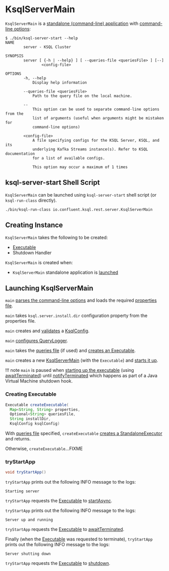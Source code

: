 # KsqlServerMain

`KsqlServerMain` is a [standalone (command-line) application](#main) with [command-line options](ServerOptions.md):

```text
$ ./bin/ksql-server-start --help
NAME
        server - KSQL Cluster

SYNOPSIS
        server [ {-h | --help} ] [ --queries-file <queriesFile> ] [--]
                <config-file>

OPTIONS
        -h, --help
            Display help information

        --queries-file <queriesFile>
            Path to the query file on the local machine.

        --
            This option can be used to separate command-line options from the
            list of arguments (useful when arguments might be mistaken for
            command-line options)

        <config-file>
            A file specifying configs for the KSQL Server, KSQL, and its
            underlying Kafka Streams instance(s). Refer to KSQL documentation
            for a list of available configs.

            This option may occur a maximum of 1 times
```

## <span id="ksql-server-start"> ksql-server-start Shell Script

`KsqlServerMain` can be launched using `ksql-server-start` shell script (or `ksql-run-class` directly).

```text
./bin/ksql-run-class io.confluent.ksql.rest.server.KsqlServerMain
```

## Creating Instance

`KsqlServerMain` takes the following to be created:

* <span id="executable"> [Executable](Executable.md)
* <span id="shutdownHandler"> Shutdown Handler

`KsqlServerMain` is created when:

* `KsqlServerMain` standalone application is [launched](#main)

## <span id="main"> Launching KsqlServerMain

`main` [parses the command-line options](ServerOptions.md#parse) and loads the required [properties file](ServerOptions.md#getPropertiesFile).

`main` takes `ksql.server.install.dir` configuration property from the properties file.

`main` creates and [validates](#validateConfig) a [KsqlConfig](../KsqlConfig.md).

`main` [configures QueryLogger](../QueryLogger.md#configure).

`main` takes the [queries file](ServerOptions.md#getQueriesFile) (if used) and [creates an Executable](#createExecutable).

`main` creates a new [KsqlServerMain](#creating-instance) (with the `Executable`) and [starts it up](#tryStartApp).

!!! note
    `main` is paused when [starting up the executable](#tryStartApp) (using [awaitTerminated](Executable.md#awaitTerminated)) until [notifyTerminated](Executable.md#notifyTerminated) which happens as part of a Java Virtual Machine shutdown hook.

### <span id="createExecutable"> Creating Executable

```java
Executable createExecutable(
  Map<String, String> properties,
  Optional<String> queriesFile,
  String installDir,
  KsqlConfig ksqlConfig)
```

With [queries file](ServerOptions.md#getQueriesFile) specified, `createExecutable` [creates a StandaloneExecutor](StandaloneExecutorFactory.md#create) and returns.

Otherwise, `createExecutable`...FIXME

### <span id="tryStartApp"> tryStartApp

```java
void tryStartApp()
```

`tryStartApp` prints out the following INFO message to the logs:

```text
Starting server
```

`tryStartApp` requests the [Executable](#executable) to [startAsync](Executable.md#startAsync).

`tryStartApp` prints out the following INFO message to the logs:

```text
Server up and running
```

`tryStartApp` requests the [Executable](#executable) to [awaitTerminated](Executable.md#awaitTerminated).

Finally (when the [Executable](#executable) was requested to terminate), `tryStartApp` prints out the following INFO message to the logs:

```text
Server shutting down
```

`tryStartApp` requests the [Executable](#executable) to [shutdown](Executable.md#shutdown).
